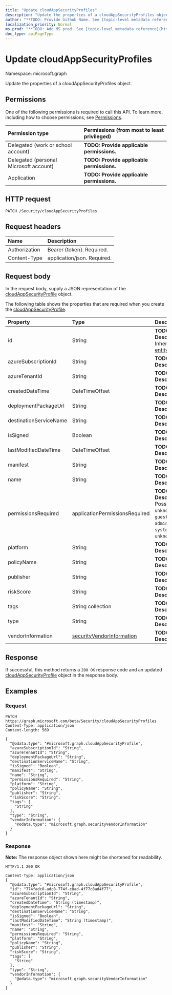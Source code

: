 ```yaml
---
title: "Update cloudAppSecurityProfiles"
description: "Update the properties of a cloudAppSecurityProfiles object."
author: "**TODO: Provide Github Name. See [topic-level metadata reference](https://msgo.azurewebsites.net/add/document/guidelines/metadata.html#topic-level-metadata)**"
localization_priority: Normal
ms.prod: "**TODO: Add MS prod. See [topic-level metadata reference](https://msgo.azurewebsites.net/add/document/guidelines/metadata.html#topic-level-metadata)**"
doc_type: apiPageType
---
```


# Update cloudAppSecurityProfiles
Namespace: microsoft.graph

Update the properties of a cloudAppSecurityProfiles object.

## Permissions
One of the following permissions is required to call this API. To learn more, including how to choose permissions, see [Permissions](/graph/permissions-reference).

|Permission type|Permissions (from most to least privileged)|
|:---|:---|
|Delegated (work or school account)|**TODO: Provide applicable permissions.**|
|Delegated (personal Microsoft account)|**TODO: Provide applicable permissions.**|
|Application|**TODO: Provide applicable permissions.**|

## HTTP request

<!-- {
  "blockType": "ignored"
}
-->
``` http
PATCH /Security/cloudAppSecurityProfiles
```

## Request headers
|Name|Description|
|:---|:---|
|Authorization|Bearer {token}. Required.|
|Content-Type|application/json. Required.|

## Request body
In the request body, supply a JSON representation of the [cloudAppSecurityProfile](../resources/cloudappsecurityprofile.md) object.

The following table shows the properties that are required when you create the [cloudAppSecurityProfile](../resources/cloudappsecurityprofile.md).

|Property|Type|Description|
|:---|:---|:---|
|id|String|**TODO: Add Description** Inherited from [entity](../resources/entity.md)|
|azureSubscriptionId|String|**TODO: Add Description**|
|azureTenantId|String|**TODO: Add Description**|
|createdDateTime|DateTimeOffset|**TODO: Add Description**|
|deploymentPackageUrl|String|**TODO: Add Description**|
|destinationServiceName|String|**TODO: Add Description**|
|isSigned|Boolean|**TODO: Add Description**|
|lastModifiedDateTime|DateTimeOffset|**TODO: Add Description**|
|manifest|String|**TODO: Add Description**|
|name|String|**TODO: Add Description**|
|permissionsRequired|applicationPermissionsRequired|**TODO: Add Description**. Possible values are: `unknown`, `anonymous`, `guest`, `user`, `administrator`, `system`, `unknownFutureValue`.|
|platform|String|**TODO: Add Description**|
|policyName|String|**TODO: Add Description**|
|publisher|String|**TODO: Add Description**|
|riskScore|String|**TODO: Add Description**|
|tags|String collection|**TODO: Add Description**|
|type|String|**TODO: Add Description**|
|vendorInformation|[securityVendorInformation](../resources/securityvendorinformation.md)|**TODO: Add Description**|



## Response

If successful, this method returns a `200 OK` response code and an updated [cloudAppSecurityProfile](../resources/cloudappsecurityprofile.md) object in the response body.

## Examples

### Request
<!-- {
  "blockType": "request",
  "name": "update_cloudappsecurityprofiles"
}
-->
``` http
PATCH https://graph.microsoft.com/beta/Security/cloudAppSecurityProfiles
Content-Type: application/json
Content-length: 569

{
  "@odata.type": "#microsoft.graph.cloudAppSecurityProfile",
  "azureSubscriptionId": "String",
  "azureTenantId": "String",
  "deploymentPackageUrl": "String",
  "destinationServiceName": "String",
  "isSigned": "Boolean",
  "manifest": "String",
  "name": "String",
  "permissionsRequired": "String",
  "platform": "String",
  "policyName": "String",
  "publisher": "String",
  "riskScore": "String",
  "tags": [
    "String"
  ],
  "type": "String",
  "vendorInformation": {
    "@odata.type": "microsoft.graph.securityVendorInformation"
  }
}
```


### Response
**Note:** The response object shown here might be shortened for readability.
<!-- {
  "blockType": "response",
  "truncated": true
}
-->
``` http
HTTP/1.1 200 OK

Content-Type: application/json
{
  "@odata.type": "#microsoft.graph.cloudAppSecurityProfile",
  "id": "774fadc8-adc8-774f-c8ad-4f77c8ad4f77",
  "azureSubscriptionId": "String",
  "azureTenantId": "String",
  "createdDateTime": "String (timestamp)",
  "deploymentPackageUrl": "String",
  "destinationServiceName": "String",
  "isSigned": "Boolean",
  "lastModifiedDateTime": "String (timestamp)",
  "manifest": "String",
  "name": "String",
  "permissionsRequired": "String",
  "platform": "String",
  "policyName": "String",
  "publisher": "String",
  "riskScore": "String",
  "tags": [
    "String"
  ],
  "type": "String",
  "vendorInformation": {
    "@odata.type": "microsoft.graph.securityVendorInformation"
  }
}
```

